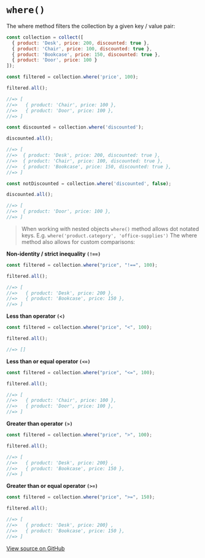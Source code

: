 # `where()`

The where method filters the collection by a given key / value pair:

```js
const collection = collect([
  { product: 'Desk', price: 200, discounted: true },
  { product: 'Chair', price: 100, discounted: true },
  { product: 'Bookcase', price: 150, discounted: true },
  { product: 'Door', price: 100 }
]);

const filtered = collection.where('price', 100);

filtered.all();

//=> [
//=>   { product: 'Chair', price: 100 },
//=>   { product: 'Door', price: 100 },
//=> ]

const discounted = collection.where('discounted');

discounted.all();

//=> [
//=>  { product: 'Desk', price: 200, discounted: true },
//=>  { product: 'Chair', price: 100, discounted: true },
//=>  { product: 'Bookcase', price: 150, discounted: true },
//=> ]

const notDiscounted = collection.where('discounted', false);

discounted.all();

//=> [
//=>  { product: 'Door', price: 100 },
//=> ]
```

> When working with nested objects `where()` method allows dot notated keys. E.g. `where('product.category', 'office-supplies')`
> The where method also allows for custom comparisons:

**Non-identity / strict inequality `(!==)`**

```js
const filtered = collection.where("price", "!==", 100);

filtered.all();

//=> [
//=>   { product: 'Desk', price: 200 },
//=>   { product: 'Bookcase', price: 150 },
//=> ]
```

**Less than operator `(<)`**

```js
const filtered = collection.where("price", "<", 100);

filtered.all();

//=> []
```

**Less than or equal operator `(<=)`**

```js
const filtered = collection.where("price", "<=", 100);

filtered.all();

//=> [
//=>   { product: 'Chair', price: 100 },
//=>   { product: 'Door', price: 100 },
//=> ]
```

**Greater than operator `(>)`**

```js
const filtered = collection.where("price", ">", 100);

filtered.all();

//=> [
//=>   { product: 'Desk', price: 200} ,
//=>   { product: 'Bookcase', price: 150 },
//=> ]
```

**Greater than or equal operator `(>=)`**

```js
const filtered = collection.where("price", ">=", 150);

filtered.all();

//=> [
//=>   { product: 'Desk', price: 200} ,
//=>   { product: 'Bookcase', price: 150 },
//=> ]
```




[View source on GitHub](https://github.com/ecrmnn/collect.js/blob/master/src/methods/where.js)